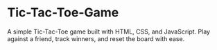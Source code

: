 # Tic-Tac-Toe-Game
A simple Tic-Tac-Toe game built with HTML, CSS, and JavaScript. Play against a friend, track winners, and reset the board with ease.
